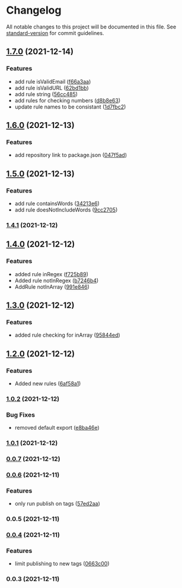 # Changelog

All notable changes to this project will be documented in this file. See [standard-version](https://github.com/conventional-changelog/standard-version) for commit guidelines.

## [1.7.0](https://gitlab.soxprox.com/soxprox/packages/form-validation/compare/v1.6.0...v1.7.0) (2021-12-14)


### Features

* add rule isValidEmail ([f66a3aa](https://gitlab.soxprox.com/soxprox/packages/form-validation/commit/f66a3aab0e72506697b8afeaf552bd0d6568f3ac))
* add rule isValidURL ([62bd1bb](https://gitlab.soxprox.com/soxprox/packages/form-validation/commit/62bd1bbe14f6ec80f8b775ebdce59e25198acc37))
* add rule string ([56cc485](https://gitlab.soxprox.com/soxprox/packages/form-validation/commit/56cc48566567be7c871a33cc946eff777221484c))
* add rules for checking numbers ([d8b8e63](https://gitlab.soxprox.com/soxprox/packages/form-validation/commit/d8b8e63356ce109ee2a8804b314ff0723652e2d8))
* update rule names to be consistant ([1d7fbc2](https://gitlab.soxprox.com/soxprox/packages/form-validation/commit/1d7fbc2b8b5e84c3dfd9ad2afa02cb53ce8810a2))

## [1.6.0](https://gitlab.soxprox.com/soxprox/packages/form-validation/compare/v1.5.0...v1.6.0) (2021-12-13)


### Features

* add repository link to package.json ([047f5ad](https://gitlab.soxprox.com/soxprox/packages/form-validation/commit/047f5ad403a220d311a766a510eab93d58b55f6f))

## [1.5.0](https://gitlab.soxprox.com/soxprox/packages/form-validation/compare/v1.4.1...v1.5.0) (2021-12-13)


### Features

* add rule containsWords ([34213e6](https://gitlab.soxprox.com/soxprox/packages/form-validation/commit/34213e61a936e1e5eef76cada1c49344ef574060))
* add rule doesNotIncludeWords ([9cc2705](https://gitlab.soxprox.com/soxprox/packages/form-validation/commit/9cc2705b5ce75e7d04201ec3460676ba596ea7f3))

### [1.4.1](https://gitlab.soxprox.com/soxprox/packages/form-validation/compare/v1.4.0...v1.4.1) (2021-12-12)

## [1.4.0](https://gitlab.soxprox.com/soxprox/packages/form-validation/compare/v1.3.0...v1.4.0) (2021-12-12)


### Features

* added rule inRegex ([f725b89](https://gitlab.soxprox.com/soxprox/packages/form-validation/commit/f725b8935795147c3f00611e19929224e13cd972))
* Added rule notInRegex ([b7246b4](https://gitlab.soxprox.com/soxprox/packages/form-validation/commit/b7246b4d40143728d1dccf92c39cf55f5bc957d2))
* AddRule notInArray ([991e846](https://gitlab.soxprox.com/soxprox/packages/form-validation/commit/991e8464dd3a3b66277757f117823c7f5560fd9e))

## [1.3.0](https://gitlab.soxprox.com/soxprox/packages/form-validation/compare/v1.2.0...v1.3.0) (2021-12-12)


### Features

* added rule checking for inArray ([95844ed](https://gitlab.soxprox.com/soxprox/packages/form-validation/commit/95844ed9a3e046d4316aec6d8655cec90bab7095))

## [1.2.0](https://gitlab.soxprox.com/soxprox/packages/form-validation/compare/v1.0.2...v1.2.0) (2021-12-12)


### Features

* Added new rules ([6af58a1](https://gitlab.soxprox.com/soxprox/packages/form-validation/commit/6af58a1b7af88f4951ed13e3bdaace3602de7cf8))

### [1.0.2](https://gitlab.soxprox.com/soxprox/packages/form-validation/compare/v1.0.1...v1.0.2) (2021-12-12)


### Bug Fixes

* removed default export ([e8ba46e](https://gitlab.soxprox.com/soxprox/packages/form-validation/commit/e8ba46e0f2ccc191b8deb96e08bd82ff974b1408))

### [1.0.1](https://gitlab.soxprox.com/soxprox/packages/form-validation/compare/v0.0.7...v1.0.1) (2021-12-12)

### [0.0.7](https://gitlab.soxprox.com/soxprox/packages/form-validation/compare/v0.0.6...v0.0.7) (2021-12-12)

### [0.0.6](https://gitlab.soxprox.com/soxprox/packages/form-validation/compare/v0.0.5...v0.0.6) (2021-12-11)


### Features

* only run publish on tags ([57ed2aa](https://gitlab.soxprox.com/soxprox/packages/form-validation/commit/57ed2aaa86b41f7880bea453bfe012521b915d1e))

### 0.0.5 (2021-12-11)

### [0.0.4](https://gitlab.soxprox.com/soxprox/packages/form-validation/compare/v0.0.3...v0.0.4) (2021-12-11)


### Features

* limit publishing to new tags ([0663c00](https://gitlab.soxprox.com/soxprox/packages/form-validation/commit/0663c0025a19fd77ffeff4ecd85094978e7f72a1))

### 0.0.3 (2021-12-11)
